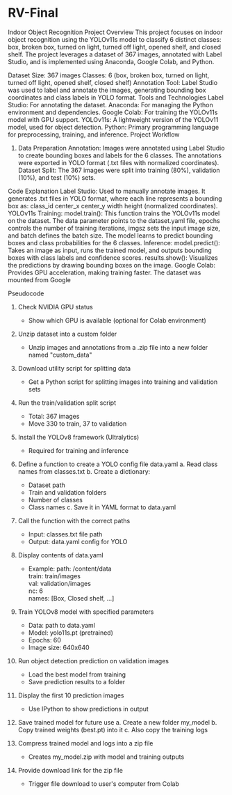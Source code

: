 # RV-Final
Indoor Object Recognition Project
Overview
This project focuses on indoor object recognition using the YOLOv11s model to classify 6 distinct classes: box, broken box, turned on light, turned off light, opened shelf, and closed shelf. The project leverages a dataset of 367 images, annotated with Label Studio, and is implemented using Anaconda, Google Colab, and Python.


Dataset
Size: 367 images
Classes: 6 (box, broken box, turned on light, turned off light, opened shelf, closed shelf)
Annotation Tool: Label Studio was used to label and annotate the images, generating bounding box coordinates and class labels in YOLO format.
Tools and Technologies
Label Studio: For annotating the dataset.
Anaconda: For managing the Python environment and dependencies.
Google Colab: For training the YOLOv11s model with GPU support.
YOLOv11s: A lightweight version of the YOLOv11 model, used for object detection.
Python: Primary programming language for preprocessing, training, and inference.
Project Workflow
1. Data Preparation
Annotation: Images were annotated using Label Studio to create bounding boxes and labels for the 6 classes. The annotations were exported in YOLO format (.txt files with normalized coordinates).
Dataset Split: The 367 images were split into training (80%), validation (10%), and test (10%) sets.




Code Explanation
Label Studio: Used to manually annotate images. It generates .txt files in YOLO format, where each line represents a bounding box as: class_id center_x center_y width height (normalized coordinates).
YOLOv11s Training:
model.train(): This function trains the YOLOv11s model on the dataset. The data parameter points to the dataset.yaml file, epochs controls the number of training iterations, imgsz sets the input image size, and batch defines the batch size.
The model learns to predict bounding boxes and class probabilities for the 6 classes.
Inference:
model.predict(): Takes an image as input, runs the trained model, and outputs bounding boxes with class labels and confidence scores.
results.show(): Visualizes the predictions by drawing bounding boxes on the image.
Google Colab: Provides GPU acceleration, making training faster. The dataset was mounted from Google

Pseudocode
1. Check NVIDIA GPU status
   - Show which GPU is available (optional for Colab environment)

2. Unzip dataset into a custom folder
   - Unzip images and annotations from a .zip file into a new folder named "custom_data"

3. Download utility script for splitting data
   - Get a Python script for splitting images into training and validation sets

4. Run the train/validation split script
   - Total: 367 images
   - Move 330 to train, 37 to validation

5. Install the YOLOv8 framework (Ultralytics)
   - Required for training and inference

6. Define a function to create a YOLO config file data.yaml
   a. Read class names from classes.txt
   b. Create a dictionary:
      - Dataset path
      - Train and validation folders
      - Number of classes
      - Class names
   c. Save it in YAML format to data.yaml

7. Call the function with the correct paths
   - Input: classes.txt file path
   - Output: data.yaml config for YOLO

8. Display contents of data.yaml
   - Example:
     path: /content/data  
     train: train/images  
     val: validation/images  
     nc: 6  
     names: [Box, Closed shelf, ...]

9. Train YOLOv8 model with specified parameters
   - Data: path to data.yaml
   - Model: yolo11s.pt (pretrained)
   - Epochs: 60
   - Image size: 640x640

10. Run object detection prediction on validation images
    - Load the best model from training
    - Save prediction results to a folder

11. Display the first 10 prediction images
    - Use IPython to show predictions in output

12. Save trained model for future use
    a. Create a new folder my_model
    b. Copy trained weights (best.pt) into it
    c. Also copy the training logs

13. Compress trained model and logs into a zip file
    - Creates my_model.zip with model and training outputs

14. Provide download link for the zip file
    - Trigger file download to user's computer from Colab
